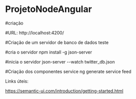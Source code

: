 # ProjetoNodeAngular

#criação

#URL: 
http://localhost:4200/


#Criação de um servidor de banco de dados teste

#cria o servidor
npm install -g json-server

#inicia o servidor
json-server --watch twitter_db.json


#Criação dos componentes service
ng generate service feed


Links úteis:

https://semantic-ui.com/introduction/getting-started.html


